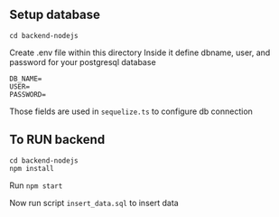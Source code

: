 ## Setup database
```
cd backend-nodejs
```

Create .env file within this directory
Inside it define dbname, user, and password for your postgresql database
```
DB_NAME=
USER=
PASSWORD=
```
Those fields are used in `sequelize.ts` to configure db connection 

## To RUN backend

```
cd backend-nodejs
npm install
```
Run `npm start`

Now run script `insert_data.sql` to insert data
